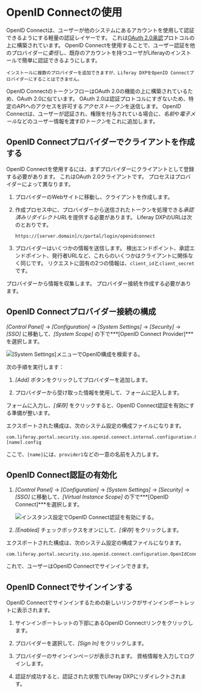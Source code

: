 # OpenID Connectの使用

OpenID Connectは、ユーザーが他のシステムにあるアカウントを使用して認証できるようにする軽量の認証レイヤーです。 これは[OAuth 2.0承認](../../../headless-delivery/using_oauth2.rst)プロトコルの上に構築されています。 OpenID Connectを使用することで、ユーザー認証を他のプロバイダーに*委任*し、既存のアカウントを持つユーザがLiferayのインストールで簡単に認証できるようにします。

```{note}
インストールに複数のプロバイダーを追加できますが、Liferay DXPをOpenID Connectプロバイダーにすることはできません。
```

OpenID ConnectのトークンフローはOAuth 2.0の機能の上に構築されているため、OAuth 2.0に似ています。 OAuth 2.0は認証プロトコルにすぎないため、特定のAPIへのアクセスを許可する*アクセストークン*を送信します。 OpenID Connectは、ユーザーが認証され、権限を付与されている場合に、*名前*や*電子メール*などのユーザー情報を渡す*IDトークン*をこれに追加します。

## OpenID Connectプロバイダーでクライアントを作成する

OpenID Connectを使用するには、まずプロバイダーにクライアントとして登録する必要があります。 これはOAuth 2.0クライアントです。 プロセスはプロバイダーによって異なります。

1.  プロバイダーのWebサイトに移動し、クライアントを作成します。

2.  作成プロセス中に、プロバイダーから送信されたトークンを処理できる*承認済みリダイレクトURL*を提供する必要があります。 Liferay DXPのURLは次のとおりです。
   
        https://[server.domain]/c/portal/login/openidconnect

3.  プロバイダーはいくつかの情報を送信します。 検出エンドポイント、承認エンドポイント、発行者URLなど、これらのいくつかはクライアントに関係なく同じです。 リクエストに固有の2つの情報は、`client_id`と`client_secret`です。

プロバイダーから情報を収集します。 プロバイダー接続を作成する必要があります。

## OpenID Connectプロバイダー接続の構成

*[Control Panel]* → *[Configuration]* → *[System Settings]* → *[Security]* → *[SSO]* に移動して、*[System Scope]* の下で***[OpenID Connect Provider]***を選択します。

![[System Settings]メニューでOpenID構成を検索する。](using-openid-connect/images/01.png)

次の手順を実行します：

1.  *[Add]* ボタンをクリックしてプロバイダーを追加します。

2.  プロバイダーから受け取った情報を使用して、フォームに記入します。


<!-- NOTE: Please put all of the following options into a table

**Provider Name:** This name appears in the Sign-In Portlet when users use OpenID Connect to log in.

**OpenID Client ID:** Provide the OAuth 2.0 Client ID you received from your provider.

**OpenID Connect Client Secret:** Provide the OAuth 2.0 Client Secret you received from your provider.

**Scopes:** Leave the default, which requests the user name and the email. Your provider may offer other scopes of user information.

**Discovery Endpoint:** Other URLs may be obtained from this URL, and they vary by provider.

**Discovery Endpoint Cache in Milliseconds:** Cache the endpoints (URLs) discovered for this amount of time.

**Authorization Endpoint:** This URL points to the provider's URL for authorizing the user (i.e., signing the user in).

**Issuer URL:** The provider's URL that points to information about the provider who is issuing the user information.

**JWKS URI:** A URL that points to the provider's JSON Web Key Set that contains the public keys that can verify the provider's tokens.

**ID Token Signing Algorithms:** Set the supported ID token algorithms manually. Normally, this is "discovered" at the discovery endpoint. You can add as many of these as you need.

**Subject Types:** A Subject Identifier is a unique and never reassigned identifier the provider uses to establish who the user is, and is consumed by the client (i.e., @product@). There are two types: public (provides the same value to all clients) and private (provides a different value to each client).

**Token Endpoint:** The provider's URL where tokens can be requested.

**User Information Endpoint:** The OAuth 2.0 protected URL from which user information can be obtained. 

-->

フォームに入力し、*[保存]* をクリックすると、OpenID Connect認証を有効にする準備が整います。

エクスポートされた構成は、次のシステム設定の構成ファイルになります。

    com.liferay.portal.security.sso.openid.connect.internal.configuration.OpenIdConnectProviderConfiguration-[name].config

ここで、`[name]`には、`provider1`などの一意の名前を入力します。

## OpenID Connect認証の有効化

1.  *[Control Panel]* → *[Configuration]* → *[System Settings]* → *[Security]* → *[SSO]* に移動して、*[Virtual Instance Scope]* の下で***[OpenID Connect]***を選択します。

    ![インスタンス設定でOpenID Connect認証を有効にする。](using-openid-connect/images/02.png)

2.  *[Enabled]* チェックボックスをオンにして、*[保存]* をクリックします。

エクスポートされた構成は、次のシステム設定の構成ファイルになります。

    com.liferay.portal.security.sso.openid.connect.configuration.OpenIdConnectConfiguration.config

これで、ユーザーはOpenID Connectでサインインできます。

## OpenID Connectでサインインする

OpenID Connectでサインインするための新しいリンクがサインインポートレットに表示されます。

1.  サインインポートレットの下部にあるOpenID Connectリンクをクリックします。

2.  プロバイダーを選択して、*[Sign In]* をクリックします。

3.  プロバイダーのサインインページが表示されます。 資格情報を入力してログインします。

4.  認証が成功すると、認証された状態でLiferay DXPにリダイレクトされます。
